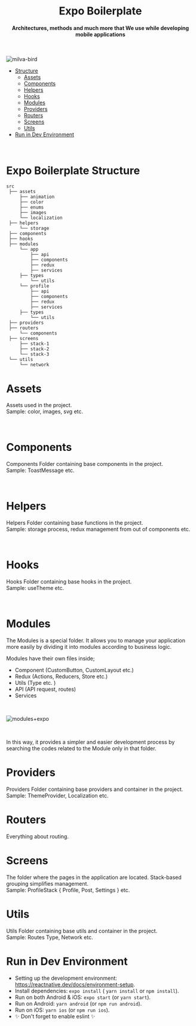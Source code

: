 <h1 align="center">Expo Boilerplate</h1>

<h4 align="center">Architectures, methods and much more that We use while developing mobile applications</h4>

<br>

![milva-bird](https://user-images.githubusercontent.com/13048645/141461853-dbacad32-2150-4276-a848-45b81f2eeeb2.jpg)


- [Structure](#Structure)
	- [Assets](#Assets)
	- [Components](#Components)
	- [Helpers](#Helpers)
	- [Hooks](#Hooks)
	- [Modules](#Modules)
	- [Providers](#Providers)
	- [Routers](#Routers)
	- [Screens](#Screens)
	- [Utils](#Utils)
- [Run in Dev Environment](#Run)


<br>

<a id="Structure"></a>
# Expo Boilerplate Structure

```
src
 ├── assets
     ├── animation
     ├── color
     ├── enums
     ├── images
     └── localization
 ├── helpers
     └── storage
 ├── components
 ├── hooks
 ├── modules
     └── app
         ├── api
         ├── components
         ├── redux
         ├── services
	 ├── types
         └── utils
     └── profile
         ├── api
         ├── components
         ├── redux
         ├── services
	 ├── types
         └── utils	 
 ├── providers
 ├── routers
     └── components
 ├── screens
     ├── stack-1
     ├── stack-2
     └── stack-3
 └── utils
     └── network
```

<a id="Assets"></a>
# Assets

Assets used in the project.
<br>
Sample: color, images, svg etc.

<br>

<a id="Components"></a>
# Components

Components Folder containing base components in the project.
<br>
Sample: ToastMessage etc.

<br>

<a id="Helpers"></a>
# Helpers

Helpers Folder containing base functions in the project.
<br>
Sample: storage process, redux management from out of components etc.

<br>

<a id="Hooks"></a>
# Hooks
Hooks Folder containing base hooks in the project.
<br>
Sample: useTheme etc.

<br>

<a id="Modules"></a>
# Modules
The Modules is a special folder. It allows you to manage your application more easily by dividing it into modules according to business logic.

 Modules have their own files inside;

- Component (CustomButton, CustomLayout etc.)
- Redux (Actions, Reducers, Store etc.)
- Utils (Type etc. )
- API (API request, routes)
- Services 

<br>

![modules+expo](https://user-images.githubusercontent.com/13048645/141460013-9a31548f-0df2-45e8-992e-81592be9f401.jpg)


<br>

In this way, it provides a simpler and easier development process by searching the codes related to the Module only in that folder.
<br>

<a id="Providers"></a>
# Providers
Providers Folder containing base providers and container in the project.
<br>
Sample: ThemeProvider, Localization etc.

<a id="Routers"></a>
# Routers
Everything about routing.

<a id="Screens"></a>
# Screens
The folder where the pages in the application are located. Stack-based grouping simplifies management.
<br>
Sample: ProfileStack { Profile, Post, Settings } etc.

<a id="Utils"></a>
# Utils
Utils Folder containing base utils and container in the project.
<br>
Sample: Routes Type, Network etc.

<a id="Run"></a>
# Run in Dev Environment

- Setting up the development environment: https://reactnative.dev/docs/environment-setup.
- Install dependencies: `expo install` ( `yarn install` or `npm install`).
- Run on both Android & iOS: `expo start` (or `yarn start`).
- Run on Android: `yarn android` (or `npm run android`).
- Run on iOS: `yarn ios` (or `npm run ios`).
- ✨ Don't forget to enable eslint ✨
